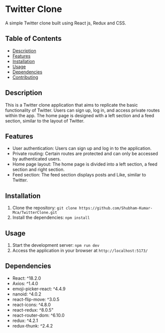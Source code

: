 # Twitter Clone


A simple Twitter clone built using React js, Redux and CSS.

## Table of Contents

- [Description](#description)
- [Features](#features)
- [Installation](#installation)
- [Usage](#usage)
- [Dependencies](#dependencies)
- [Contributing](#contributing)


## Description

This is a Twitter clone application that aims to replicate the basic functionality of Twitter. Users can sign up, log in, and access private routes within the app. The home page is designed with a left section and a feed section, similar to the layout of Twitter.

## Features

- User authentication: Users can sign up and log in to the application.
- Private routing: Certain routes are protected and can only be accessed by authenticated users.
- Home page layout: The home page is divided into a left section, a feed section and right section.
- Feed section: The feed section displays posts and Like, similar to Twitter.

## Installation

1. Clone the repository: `git clone https://github.com/Shubham-Kumar-Mca/TwitterClone.git`
2. Install the dependencies: `npm install`

## Usage

1. Start the development server: `npm run dev`
2. Access the application in your browser at `http://localhost:5173/`

## Dependencies

- React: ^18.2.0
- Axios: ^1.4.0
- emoji-picker-react: ^4.4.9
- nanoid: ^4.0.2
- react-flip-move: ^3.0.5
- react-icons: ^4.8.0
- react-redux: ^8.0.5"
- react-router-dom: ^6.10.0
- redux: ^4.2.1
- redux-thunk: ^2.4.2






